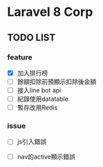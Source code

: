 # Laravel 8 Corp
## TODO LIST
### feature
- [x] 加入排行榜
- [ ] 餘額扣除前預顯示扣除後金額
- [ ] 接入line bot api
- [ ] 紀錄使用datatable
- [ ] 暫存改用Redis
### issue
- [ ] js引入錯誤
- [ ] nav的active顯示錯誤

